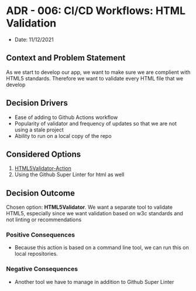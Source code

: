 # ADR - 006: CI/CD Workflows: HTML Validation

* Date: 11/12/2021

## Context and Problem Statement
As we start to develop our app, we want to make sure we are complient with HTML5 standards. Therefore we want to validate every HTML file that we develop


## Decision Drivers 

* Ease of adding to Github Actions workflow
* Popularity of validator and frequency of updates so that we are not using a stale project 
* Ability to run on a local copy of the repo

## Considered Options

1. [HTML5Validator-Action](https://github.com/svenkreiss/html5validator)
2. Using the Github Super Linter for html as well

## Decision Outcome

Chosen option: **HTML5Validator**. We want a separate tool to validate HTML5, especially since we want validation based on w3c standards and not linting or recommendations

### Positive Consequences 

*  Because this action is based on a command line tool, we can run this on local repositories.

### Negative Consequences

* Another tool we have to manage in addition to Github Super Linter
